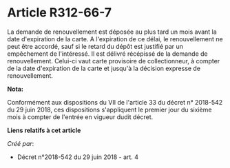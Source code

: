# Article R312-66-7

La demande de renouvellement est déposée au plus tard un mois avant la date d'expiration de la carte. A l'expiration de ce
délai, le renouvellement ne peut être accordé, sauf si le retard du dépôt est justifié par un empêchement de l'intéressé. Il
est délivré récépissé de la demande de renouvellement. Celui-ci vaut carte provisoire de collectionneur, à compter de la date
d'expiration de la carte et jusqu'à la décision expresse de renouvellement.

**Nota:**

Conformément aux dispositions du VII de l'article 33 du décret n° 2018-542 du 29 juin 2018, ces dispositions s'appliquent le
premier jour du sixième mois à compter de l'entrée en vigueur dudit décret.

**Liens relatifs à cet article**

_Créé par_:

  - Décret n°2018-542 du 29 juin 2018 - art. 4
